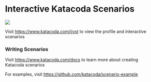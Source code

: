 # Interactive Katacoda Scenarios

[![](http://shields.katacoda.com/katacoda/jjvst/count.svg)](https://www.katacoda.com/jjvst "Get your profile on Katacoda.com")

Visit https://www.katacoda.com/jjvst to view the profile and interactive scenarios

### Writing Scenarios
Visit https://www.katacoda.com/docs to learn more about creating Katacoda scenarios

For examples, visit https://github.com/katacoda/scenario-example

